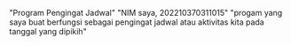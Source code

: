 "Program Pengingat Jadwal" 
"NIM saya, 202210370311015" 
"progam yang saya buat berfungsi sebagai pengingat jadwal atau aktivitas kita pada tanggal yang dipikih" 
